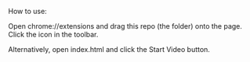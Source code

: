 How to use:

Open chrome://extensions and drag this repo (the folder) onto the page. Click the icon in the toolbar.

Alternatively, open index.html and click the Start Video button.
